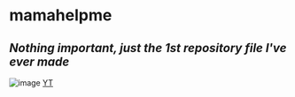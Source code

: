 # mamahelpme
## _**Nothing important, just the 1st repository file I've ever made**_
![image](https://github.com/user-attachments/assets/c0ce183e-2395-4592-b4d9-95281a1048ee)
[YT](https://youtube.com)
